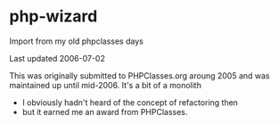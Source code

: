 # php-wizard
Import from my old phpclasses days

Last updated 2006-07-02

This was originally submitted to PHPClasses.org aroung 2005
and was maintained up until mid-2006. It's a bit of a monolith
- I obviously hadn't heard of the concept of refactoring then
- but it earned me an award from PHPClasses.
